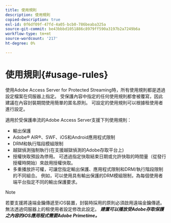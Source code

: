 ```yaml
---
title: 使用規則
description: 使用規則
copied-description: true
exl-id: 0f6df09f-47fd-4a05-bcb0-786beaba325a
source-git-commit: be43bbbd1051886c8979ff590a3197b2a7249b6a
workflow-type: tm+mt
source-wordcount: '217'
ht-degree: 0%

---
```


# 使用規則{#usage-rules}

使用Adobe Access Server for Protected Streaming時，所有使用規則都是透過設定檔案在伺服器上指定。 受保護內容中指定的任何使用規則都會被覆寫，因此建議在內容封裝期間使用簡單的匿名原則。 可設定的使用規則可以根據租使用者進行設定。

適用於受保護串流的Adobe Access Server支援下列使用規則：

* 輸出保護
* Adobe® AIR®、SWF、iOS和Android應用程式限制
* DRM和執行階段模組限制
* 越獄偵測強制執行(在支援越獄偵測的Adobe存取平台上)
* 授權快取預設為停用。 可透過指定快取結束日期或允許快取的時間量（從發行授權時開始）來啟用授權快取。
* 多重播放許可權，可讓您指定輸出保護、應用程式限制和DRM/執行階段限制的不同組合。 例如，可以使用具有輸出保護的DRM模組限制，為每個使用者端平台指定不同的輸出保護要求。

>[!NOTE]
>
>若要支援將遠端金鑰傳遞至iOS裝置，封裝時採用的原則必須啟用遠端金鑰傳遞。 無法透過伺服器上的租使用者設定修改此設定。 ***建置可以播放受Adobe存取保護之內容的iOS應用程式需要Adobe Primetime。***

